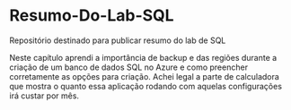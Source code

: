# Resumo-Do-Lab-SQL
Repositório destinado para publicar resumo do lab de SQL

Neste capítulo aprendi a importância de backup e das regiões durante a criação de um banco de dados SQL no Azure e como preencher corretamente as opções para criação.
Achei legal a parte de calculadora que mostra o quanto essa aplicação rodando com aquelas configurações irá custar por mês.
